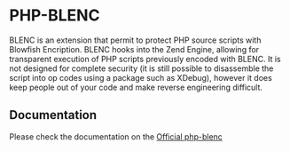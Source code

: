 # PHP-BLENC
BLENC is an extension that permit to protect PHP source scripts with Blowfish Encription.
BLENC hooks into the Zend Engine, allowing for transparent execution of PHP scripts previously encoded with BLENC.
It is not designed for complete security (it is still possible to disassemble the script into op codes using a package such as XDebug), however it does keep people out of your code and make reverse engineering difficult.

## Documentation 
Please check the documentation on the [Official php-blenc](http://docs.php.net/manual/en/book.blenc.php)



